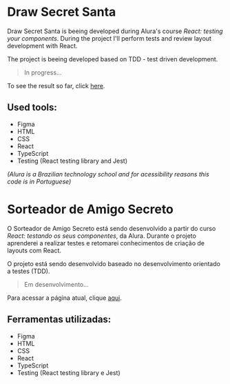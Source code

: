 # Draw Secret Santa

Draw Secret Santa is beeing developed during Alura's course *React: testing your components*. During the project I'll perform tests and review layout development with React.

The project is beeing developed based on TDD - test driven development.

> In progress...

To see the result so far, click [here](https://learning-react-typescript-testing-name-draw.vercel.app/).

## Used tools:

* Figma
* HTML
* CSS
* React
* TypeScript
* Testing (React testing library and Jest)

*(Alura is a Brazilian technology school and for acessibility reasons this code is in Portuguese)*

#

# Sorteador de Amigo Secreto

O Sorteador de Amigo Secreto está sendo desenvolvido a partir do curso *React: testando os seus componentes*, da Alura. Durante o projeto aprenderei a realizar testes e retomarei conhecimentos de criação de layouts com React.

O projeto está sendo desenvolvido baseado no desenvolvimento orientado a testes (TDD).

> Em desenvolvimento...

Para acessar a página atual, clique [aqui](https://learning-react-typescript-testing-name-draw.vercel.app/).

## Ferramentas utilizadas:

* Figma
* HTML
* CSS
* React
* TypeScript
* Testing (React testing library e Jest)


